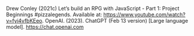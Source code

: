 Drew Conley (2021c) Let’s build an RPG with JavaScript - Part 1: Project Beginnings #pizzalegends. Available at: https://www.youtube.com/watch?v=fyi4vfbKEeo.
OpenAI. (2023). ChatGPT (Feb 13 version) [Large language model]. https://chat.openai.com
